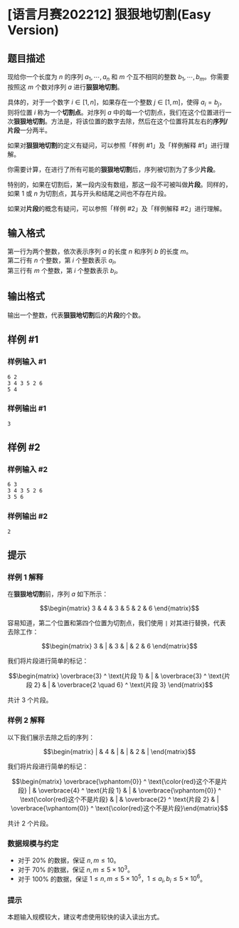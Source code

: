 # [语言月赛202212] 狠狠地切割(Easy Version)

## 题目描述

现给你一个长度为 $n$ 的序列 $a _ 1, \cdots, a _ n$ 和 $m$ 个互不相同的整数 $b _ 1, \cdots, b _ m$。你需要按照这 $m$ 个数对序列 $a$ 进行**狠狠地切割**。

具体的，对于一个数字 $i \in [1, n]$，如果存在一个整数 $j \in [1, m]$，使得 $a _ i = b _ j$，则将位置 $i$ 称为一个**切割点**。对序列 $a$ 中的每一个切割点，我们在这个位置进行一次**狠狠地切割**。方法是，将该位置的数字去除，然后在这个位置将其左右的**序列/片段**一分两半。

如果对**狠狠地切割**的定义有疑问，可以参照「样例 #1」及「样例解释 #1」进行理解。

你需要计算，在进行了所有可能的**狠狠地切割**后，序列被切割为了多少**片段**。

特别的，如果在切割后，某一段内没有数组，那这一段不可被叫做**片段**。同样的，如果 $1$ 或 $n$ 为切割点，其与开头和结尾之间也不存在片段。

如果对**片段**的概念有疑问，可以参照「样例 #2」及「样例解释 #2」进行理解。

## 输入格式

第一行为两个整数，依次表示序列 $a$ 的长度 $n$ 和序列 $b$ 的长度 $m$。  
第二行有 $n$ 个整数，第 $i$ 个整数表示 $a_i$。  
第三行有 $m$ 个整数，第 $i$ 个整数表示 $b_i$。

## 输出格式


输出一个整数，代表**狠狠地切割**后的**片段**的个数。

## 样例 #1

### 样例输入 #1
```
6 2
3 4 3 5 2 6
5 4
```

### 样例输出 #1

```
3
```

## 样例 #2

### 样例输入 #2
```
6 3
3 4 3 5 2 6
3 5 6
```

### 样例输出 #2

```
2
```

## 提示

### 样例 1 解释

在**狠狠地切割**前，序列 $a$ 如下所示：

$$\begin{matrix} 3 & 4 & 3 & 5 & 2 & 6 \end{matrix}$$

容易知道，第二个位置和第四个位置为切割点，我们使用 `|` 对其进行替换，代表去除工作：

$$\begin{matrix} 3 & | & 3 & | & 2 & 6 \end{matrix}$$

我们将片段进行简单的标记：

$$\begin{matrix} \overbrace{3} ^ \text{片段 1} & | & \overbrace{3} ^ \text{片段 2} & | & \overbrace{2 \quad 6} ^ \text{片段 3} \end{matrix}$$

共计 $3$ 个片段。

### 样例 2 解释

以下我们展示去除之后的序列：

$$\begin{matrix} | & 4 & | & | & 2 & | \end{matrix}$$

我们将片段进行简单的标记：

$$\begin{matrix} \overbrace{\vphantom{0}} ^ \text{\color{red}这个不是片段} | & \overbrace{4} ^ \text{片段 1} & | & \overbrace{\vphantom{0}} ^ \text{\color{red}这个不是片段} & | & \overbrace{2} ^ \text{片段 2} & | \overbrace{\vphantom{0}} ^ \text{\color{red}这个不是片段}\end{matrix}$$

共计 $2$ 个片段。

### 数据规模与约定

- 对于 $20\%$ 的数据，保证 $n, m \leq 10$。
- 对于 $70\%$ 的数据，保证 $n, m \leq 5 \times 10 ^ 3$。
- 对于 $100\%$ 的数据，保证 $1 \leq n, m \leq 5 \times 10 ^ 5$，$1 \leq a_i,b_i \leq 5 \times 10^{6}$。

### 提示
本题输入规模较大，建议考虑使用较快的读入读出方式。
